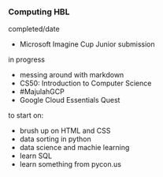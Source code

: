 
### Computing HBL

completed/date
- Microsoft Imagine Cup Junior submission

in progress
- messing around with markdown
- CS50: Introduction to Computer Science
- #MajulahGCP
 - Google Cloud Essentials Quest

to start on:
- brush up on HTML and CSS
- data sorting in python
- data science and machie learning
- learn SQL
- learn something from pycon.us
